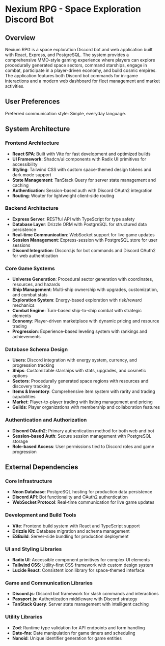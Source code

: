 # Nexium RPG - Space Exploration Discord Bot

## Overview

Nexium RPG is a space exploration Discord bot and web application built with React, Express, and PostgreSQL. The system provides a comprehensive MMO-style gaming experience where players can explore procedurally generated space sectors, command starships, engage in combat, participate in a player-driven economy, and build cosmic empires. The application features both Discord bot commands for in-game interactions and a modern web dashboard for fleet management and market activities.

## User Preferences

Preferred communication style: Simple, everyday language.

## System Architecture

### Frontend Architecture
- **React SPA**: Built with Vite for fast development and optimized builds
- **UI Framework**: Shadcn/ui components with Radix UI primitives for accessibility
- **Styling**: Tailwind CSS with custom space-themed design tokens and dark mode support
- **State Management**: TanStack Query for server state management and caching
- **Authentication**: Session-based auth with Discord OAuth2 integration
- **Routing**: Wouter for lightweight client-side routing

### Backend Architecture
- **Express Server**: RESTful API with TypeScript for type safety
- **Database Layer**: Drizzle ORM with PostgreSQL for structured data persistence
- **Real-time Communication**: WebSocket support for live game updates
- **Session Management**: Express-session with PostgreSQL store for user sessions
- **Discord Integration**: Discord.js for bot commands and Discord OAuth2 for web authentication

### Core Game Systems
- **Universe Generation**: Procedural sector generation with coordinates, resources, and hazards
- **Ship Management**: Multi-ship ownership with upgrades, customization, and combat stats
- **Exploration System**: Energy-based exploration with risk/reward mechanics
- **Combat Engine**: Turn-based ship-to-ship combat with strategic elements
- **Economy**: Player-driven marketplace with dynamic pricing and resource trading
- **Progression**: Experience-based leveling system with rankings and achievements

### Database Schema Design
- **Users**: Discord integration with energy system, currency, and progression tracking
- **Ships**: Customizable starships with stats, upgrades, and cosmetic options
- **Sectors**: Procedurally generated space regions with resources and discovery tracking
- **Items & Inventory**: Comprehensive item system with rarity and trading capabilities
- **Market**: Player-to-player trading with listing management and pricing
- **Guilds**: Player organizations with membership and collaboration features

### Authentication and Authorization
- **Discord OAuth2**: Primary authentication method for both web and bot
- **Session-based Auth**: Secure session management with PostgreSQL storage
- **Role-based Access**: User permissions tied to Discord roles and game progression

## External Dependencies

### Core Infrastructure
- **Neon Database**: PostgreSQL hosting for production data persistence
- **Discord API**: Bot functionality and OAuth2 authentication
- **WebSocket Protocol**: Real-time communication for live game updates

### Development and Build Tools
- **Vite**: Frontend build system with React and TypeScript support
- **Drizzle Kit**: Database migration and schema management
- **ESBuild**: Server-side bundling for production deployment

### UI and Styling Libraries
- **Radix UI**: Accessible component primitives for complex UI elements
- **Tailwind CSS**: Utility-first CSS framework with custom design system
- **Lucide React**: Consistent icon library for space-themed interface

### Game and Communication Libraries
- **Discord.js**: Discord bot framework for slash commands and interactions
- **Passport.js**: Authentication middleware with Discord strategy
- **TanStack Query**: Server state management with intelligent caching

### Utility Libraries
- **Zod**: Runtime type validation for API endpoints and form handling
- **Date-fns**: Date manipulation for game timers and scheduling
- **Nanoid**: Unique identifier generation for game entities
